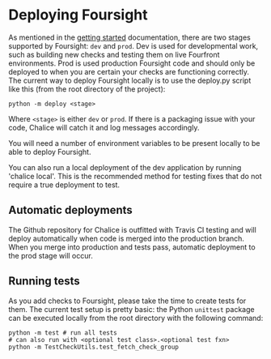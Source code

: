 # Deploying Foursight #

As mentioned in the [getting started](./getting_started.md) documentation, there are two stages supported by Foursight: `dev` and `prod`. Dev is used for developmental work, such as building new checks and testing them on live Fourfront environments. Prod is used production Foursight code and should only be deployed to when you are certain your checks are functioning correctly. The current way to deploy Foursight locally is to use the deploy.py script like this (from the root directory of the project):

```
python -m deploy <stage>
```

Where `<stage>` is either `dev` or `prod`. If there is a packaging issue with your code, Chalice will catch it and log messages accordingly.

You will need a number of environment variables to be present locally to be able to deploy Foursight.

You can also run a local deployment of the dev application by running 'chalice local'. This is the recommended method for testing fixes that do not require a true deployment to test.

## Automatic deployments
The Github repository for Chalice is outfitted with Travis CI testing and will deploy automatically when code is merged into the production branch. When you merge into production and tests pass, automatic deployment to the prod stage will occur.

## Running tests
As you add checks to Foursight, please take the time to create tests for them. The current test setup is pretty basic: the Python ```unittest``` package can be executed locally from the root directory with the following command:

```
python -m test # run all tests
# can also run with <optional test class>.<optional test fxn>
python -m TestCheckUtils.test_fetch_check_group
```
